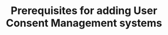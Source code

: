 ---
title: Prerequisites for adding User Consent Management systems
description: description
template: howto-guide-template
---